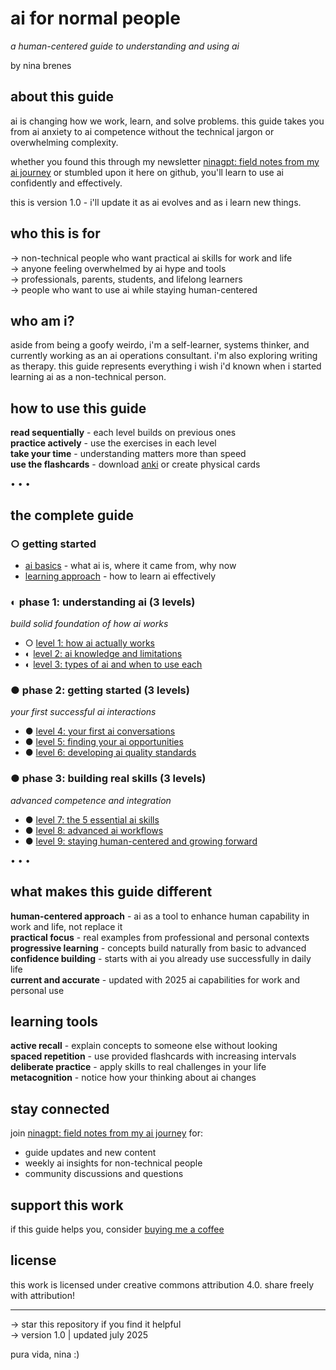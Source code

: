 # ai for normal people
*a human-centered guide to understanding and using ai*

by nina brenes

## about this guide
ai is changing how we work, learn, and solve problems. this guide takes you from ai anxiety to ai competence without the technical jargon or overwhelming complexity.

whether you found this through my newsletter [ninagpt: field notes from my ai journey](https://ninaverse.kit.com/36228eea47) or stumbled upon it here on github, you'll learn to use ai confidently and effectively.

this is version 1.0 - i'll update it as ai evolves and as i learn new things.

## who this is for
→ non-technical people who want practical ai skills for work and life  
→ anyone feeling overwhelmed by ai hype and tools  
→ professionals, parents, students, and lifelong learners  
→ people who want to use ai while staying human-centered

## who am i?
aside from being a goofy weirdo, i'm a self-learner, systems thinker, and currently working as an ai operations consultant. i'm also exploring writing as therapy. this guide represents everything i wish i'd known when i started learning ai as a non-technical person.

## how to use this guide
**read sequentially** - each level builds on previous ones  
**practice actively** - use the exercises in each level  
**take your time** - understanding matters more than speed  
**use the flashcards** - download [anki](https://ankiweb.net/) or create physical cards

• • •

## the complete guide

### ○ getting started
- [ai basics](<ai basics.md>) - what ai is, where it came from, why now
- [learning approach](<learning approach.md>) - how to learn ai effectively

### ◐ phase 1: understanding ai (3 levels)
*build solid foundation of how ai works*
- ○ [level 1: how ai actually works](<level 1: how ai actually works.md>)
- ◐ [level 2: ai knowledge and limitations](<level 2: ai knowledge and limitations.md>)  
- ◐ [level 3: types of ai and when to use each](<level 3: types of ai and when to use each.md>)

### ● phase 2: getting started (3 levels)
*your first successful ai interactions*
- ● [level 4: your first ai conversations](<level 4: your first ai conversations.md>)
- ● [level 5: finding your ai opportunities](<level 5: finding your ai opportunities.md>)
- ● [level 6: developing ai quality standards](<level 6: developing ai quality standards.md>)

### ● phase 3: building real skills (3 levels)
*advanced competence and integration*
- ● [level 7: the 5 essential ai skills](<level 7: the 5 essential ai skills.md>)
- ● [level 8: advanced ai workflows](<level 8: advanced ai workflows.md>)
- ● [level 9: staying human-centered and growing forward](<level 9: staying human-centered and growing forward.md>)

• • •

## what makes this guide different
**human-centered approach** - ai as a tool to enhance human capability in work and life, not replace it  
**practical focus** - real examples from professional and personal contexts  
**progressive learning** - concepts build naturally from basic to advanced  
**confidence building** - starts with ai you already use successfully in daily life  
**current and accurate** - updated with 2025 ai capabilities for work and personal use

## learning tools
**active recall** - explain concepts to someone else without looking  
**spaced repetition** - use provided flashcards with increasing intervals  
**deliberate practice** - apply skills to real challenges in your life  
**metacognition** - notice how your thinking about ai changes

## stay connected
join [ninagpt: field notes from my ai journey](https://ninaverse.kit.com/36228eea47) for:
- guide updates and new content
- weekly ai insights for non-technical people
- community discussions and questions

## support this work
if this guide helps you, consider [buying me a coffee](https://buymeacoffee.com/ninabrenes)

## license
this work is licensed under creative commons attribution 4.0. share freely with attribution!

---
→ star this repository if you find it helpful  
→ version 1.0 | updated july 2025

pura vida, nina :)
